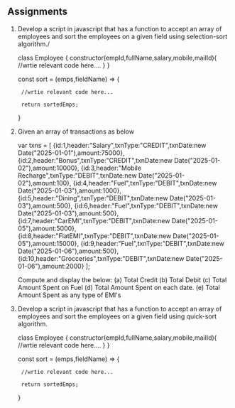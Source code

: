 Assignments
---------------------------------------------------------------------------

1. Develop a script in javascript that
    has a function to accept an array of employees and sort the
    employees on a given field using selection-sort algorithm./

    class Employee {
        constructor(empId,fullName,salary,mobile,mailId){
            //wrtie relevant code here....
        }
    }

    const sort = (emps,fieldName) => {

        //wrtie relevant code here...

        return sortedEmps;
    }

2. Given an array of transactions as below

    var txns = [
        {id:1,header:"Salary",txnType:"CREDIT",txnDate:new Date("2025-01-01"),amount:75000},
        {id:2,header:"Bonus",txnType:"CREDIT",txnDate:new Date("2025-01-02"),amount:10000},
        {id:3,header:"Mobile Recharge",txnType:"DEBIT",txnDate:new Date("2025-01-02"),amount:100},
        {id:4,header:"Fuel",txnType:"DEBIT",txnDate:new Date("2025-01-03"),amount:1000},
        {id:5,header:"Dining",txnType:"DEBIT",txnDate:new Date("2025-01-03"),amount:500},
        {id:6,header:"Fuel",txnType:"DEBIT",txnDate:new Date("2025-01-03"),amount:500},
        {id:7,header:"CarEMI",txnType:"DEBIT",txnDate:new Date("2025-01-05"),amount:5000},
        {id:8,header:"FlatEMI",txnType:"DEBIT",txnDate:new Date("2025-01-05"),amount:15000},
        {id:9,header:"Fuel",txnType:"DEBIT",txnDate:new Date("2025-01-06"),amount:500},
        {id:10,header:"Grocceries",txnType:"DEBIT",txnDate:new Date("2025-01-06"),amount:2000}
    ];

    Compute and display the below:
    (a) Total Credit 
    (b) Total Debit
    (c) Total Amount Spent on Fuel
    (d) Total Amount Spent on each date.
    (e) Total Amount Spent as any type of EMI's

3. Develop a script in javascript that
    has a function to accept an array of employees and sort the
    employees on a given field using quick-sort algorithm.

    class Employee {
        constructor(empId,fullName,salary,mobile,mailId){
            //wrtie relevant code here....
        }
    }

    const sort = (emps,fieldName) => {

        //wrtie relevant code here...

        return sortedEmps;
    }
